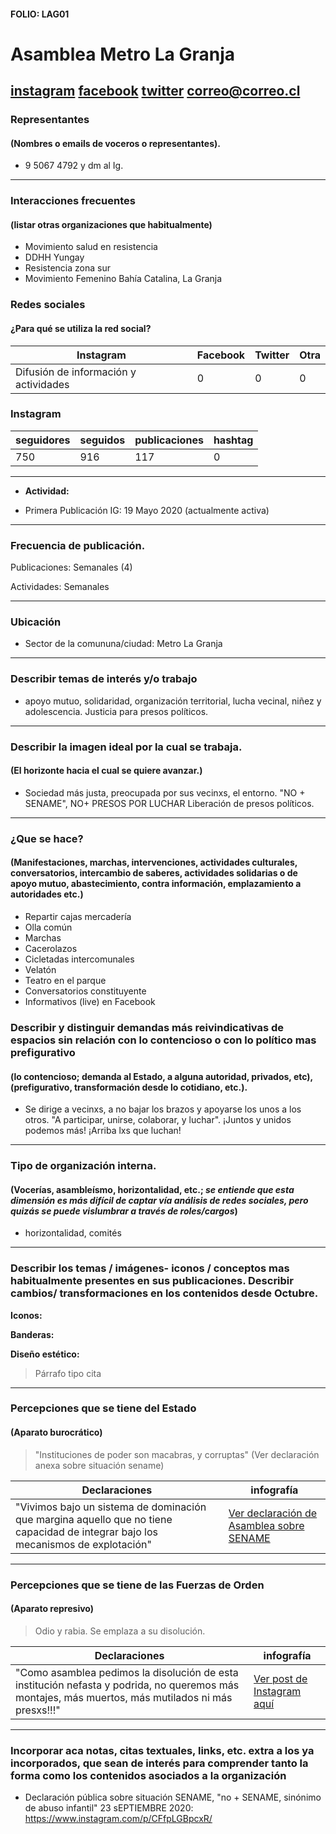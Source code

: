 #### FOLIO: LAG01
# Asamblea Metro La Granja 

[instagram](https://www.instagram.com/asambleametrolagranja)
[facebook](https://www.facebook.com/asambleametro/)
[twitter]()
<correo@correo.cl>
---

### Representantes
#### (Nombres o emails de voceros o representantes).
* 9 5067 4792 y dm al Ig.
---
### Interacciones frecuentes
#### (listar otras organizaciones que habitualmente)
* Movimiento salud en resistencia 
* DDHH Yungay
* Resistencia zona sur 
* Movimiento Femenino Bahía Catalina, La Granja 

### Redes sociales
#### ¿Para qué se utiliza la red social?
| Instagram | Facebook | Twitter | Otra 
|---|---|---|---|
|Difusión de información y actividades|0|0| 0|

### **Instagram**
| seguidores | seguidos | publicaciones | hashtag 
|---|---|---|---|
|750|916|117| 0

---

* **Actividad:**   

* Primera Publicación IG: 19 Mayo 2020 (actualmente activa)

---
### Frecuencia de publicación.

Publicaciones: Semanales (4)

Actividades: Semanales

---
### Ubicación
* Sector de la comununa/ciudad: Metro La Granja

---
### Describir temas de interés y/o trabajo
* apoyo mutuo, solidaridad, organización territorial, lucha vecinal, niñez y adolescencia. Justicia para presos políticos.  
---
### Describir la imagen ideal por la cual se trabaja.
#### (El horizonte hacia el cual se quiere avanzar.)
* Sociedad más justa, preocupada por sus vecinxs, el entorno. "NO + SENAME", NO+ PRESOS POR LUCHAR Liberación de presos políticos. 
---
### ¿Que se hace?
#### (Manifestaciones, marchas, intervenciones, actividades culturales, conversatorios, intercambio de saberes, actividades solidarias o de apoyo mutuo, abastecimiento, contra información, emplazamiento a autoridades etc.)
* Repartir cajas mercadería 
* Olla común 
* Marchas
* Cacerolazos 
* Cicletadas intercomunales
* Velatón
* Teatro en el parque 
* Conversatorios constituyente
* Informativos (live) en Facebook


### Describir y distinguir demandas más reivindicativas de espacios sin relación con lo contencioso o con lo político mas prefigurativo
#### (lo contencioso; demanda al Estado, a alguna autoridad, privados, etc), (prefigurativo, transformación desde lo cotidiano, etc.).
*  Se dirige a vecinxs, a no bajar los brazos y apoyarse los unos a los otros. "A participar, unirse, colaborar, y luchar". ¡Juntos y unidos podemos más! ¡Arriba lxs que luchan!
---
### Tipo de organización interna.
#### (Vocerías, asambleísmo, horizontalidad, etc.; *se entiende que esta dimensión es más difícil de captar vía análisis de redes sociales, pero quizás se puede vislumbrar a través de roles/cargos*)
* horizontalidad, comités
---
### Describir los temas / imágenes- iconos / conceptos mas habitualmente presentes en sus publicaciones. Describir cambios/ transformaciones en los contenidos desde Octubre.

**Iconos:**

**Banderas:**

**Diseño estético:**

> Párrafo tipo cita 

---
### Percepciones que se tiene del Estado
#### (Aparato burocrático)
> "Instituciones de poder son macabras, y corruptas" (Ver declaración anexa sobre situación sename)

| Declaraciones | infografía | 
|---|---|
|"Vivimos bajo un sistema de dominación que margina aquello que no tiene capacidad de integrar bajo los mecanismos de explotación"| [Ver declaración de Asamblea sobre SENAME](https://www.instagram.com/p/CFfpLGBpcxR/) |

---
### Percepciones que se tiene de las Fuerzas de Orden
#### (Aparato represivo)
> Odio y rabia. Se emplaza a su disolución.

| Declaraciones | infografía | 
|---|---|
|"Como asamblea pedimos la disolución de esta institución nefasta y podrida, no queremos más montajes, más muertos, más mutilados ni más presxs!!!"| [Ver post de Instagram aquí](https://www.instagram.com/p/CGS9us8JvCr/) |


---
### Incorporar aca notas, citas textuales, links, etc. extra a los ya incorporados, que sean de interés para comprender tanto la forma como los contenidos asociados a la organización
* Declaración pública sobre situación SENAME, "no + SENAME, sinónimo de abuso infantil" 23 sEPTIEMBRE 2020: https://www.instagram.com/p/CFfpLGBpcxR/ 